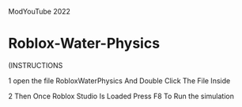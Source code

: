 ModYouTube 2022

# Roblox-Water-Physics


(INSTRUCTIONS

1 open the file RobloxWaterPhysics And Double Click The File Inside

2 Then Once Roblox Studio Is Loaded Press F8 To Run the simulation
